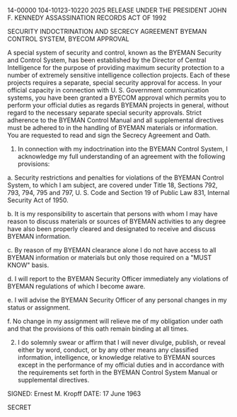 14-00000
104-10123-10220
2025 RELEASE UNDER THE PRESIDENT JOHN F. KENNEDY ASSASSINATION RECORDS ACT OF 1992

SECURITY INDOCTRINATION AND SECRECY AGREEMENT
BYEMAN CONTROL SYSTEM, BYECOM APPROVAL

A special system of security and control, known as the BYEMAN Security and Control System, has been established by the Director of Central Intelligence for the purpose of providing maximum security protection to a number of extremely sensitive intelligence collection projects. Each of these projects requires a separate, special security approval for access. In your official capacity in connection with U. S. Government communication systems, you have been granted a BYECOM approval which permits you to perform your official duties as regards BYEMAN projects in general, without regard to the necessary separate special security approvals. Strict adherence to the BYEMAN Control Manual and all supplemental directives must be adhered to in the handling of BYEMAN materials or information. You are requested to read and sign the Secrecy Agreement and Oath.

1. In connection with my indoctrination into the BYEMAN Control System, I acknowledge my full understanding of an agreement with the following provisions:

a. Security restrictions and penalties for violations of the BYEMAN Control System, to which I am subject, are covered under Title 18, Sections 792, 793, 794, 795 and 797, U. S. Code and Section 19 of Public Law 831, Internal Security Act of 1950.

b. It is my responsibility to ascertain that persons with whom I may have reason to discuss materials or sources of BYEMAN activities to any degree have also been properly cleared and designated to receive and discuss BYEMAN information.

c. By reason of my BYEMAN clearance alone I do not have access to all BYEMAN information or materials but only those required on a "MUST KNOW" basis.

d. I will report to the BYEMAN Security Officer immediately any violations of BYEMAN regulations of which I become aware.

e. I will advise the BYEMAN Security Officer of any personal changes in my status or assignment.

f. No change in my assignment will relieve me of my obligation under oath and that the provisions of this oath remain binding at all times.

2. I do solemnly swear or affirm that I will never divulge, publish, or reveal either by word, conduct, or by any other means any classified information, intelligence, or knowledge relative to BYEMAN sources except in the performance of my official duties and in accordance with the requirements set forth in the BYEMAN Control System Manual or supplemental directives.

SIGNED: Ernest M. Kropff
DATE: 17 June 1963

SECRET
